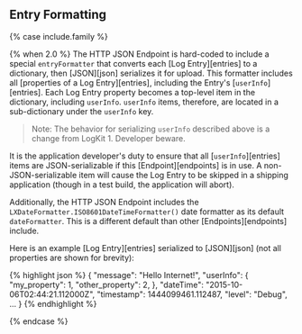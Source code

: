 ## Entry Formatting

{% case include.family %}

{% when 2.0 %}
The HTTP JSON Endpoint is hard-coded to include a special `entryFormatter` that converts each [Log Entry][entries] to a dictionary, then [JSON][json] serializes it for upload. This formatter includes all [properties of a Log Entry][entries], including the Entry's [`userInfo`][entries]. Each Log Entry property becomes a top-level item in the dictionary, including `userInfo`. `userInfo` items, therefore, are located in a sub-dictionary under the `userInfo` key.

> Note: The behavior for serializing `userInfo` described above is a change from LogKit 1. Developer beware.

It is the application developer's duty to ensure that all [`userInfo`][entries] items are JSON-serializable if this [Endpoint][endpoints] is in use. A non-JSON-serializable item will cause the Log Entry to be skipped in a shipping application (though in a test build, the application will abort).

Additionally, the HTTP JSON Endpoint includes the `LXDateFormatter.ISO8601DateTimeFormatter()` date formatter as its default `dateFormatter`. This is a different default than other [Endpoints][endpoints] include.

Here is an example [Log Entry][entries] serialized to [JSON][json] (not all properties are shown for brevity):

{% highlight json %}
{
    "message": "Hello Internet!",
    "userInfo": {
        "my_property": 1,
        "other_property": 2,
    },
    "dateTime": "2015-10-06T02:44:21.112000Z",
    "timestamp": 1444099461.112487,
    "level": "Debug",
    ...
}
{% endhighlight %}

{% endcase %}
